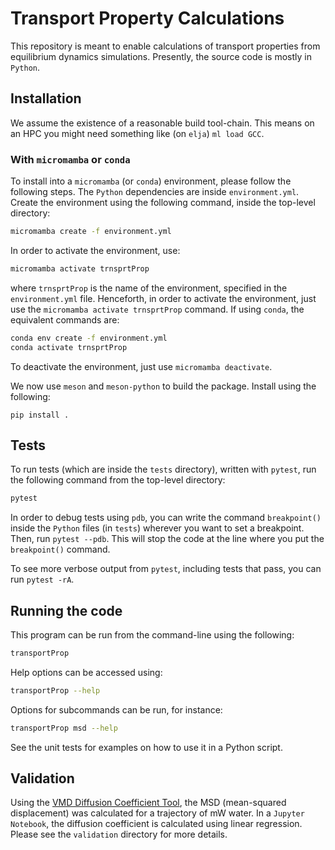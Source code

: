 # Transport Property Calculations

This repository is meant to enable calculations of transport properties from equilibrium dynamics simulations. Presently, the source code is mostly in `Python`.

## Installation

We assume the existence of a reasonable build tool-chain. This means on an HPC you might need something like (on `elja`) `ml load GCC`.

### With `micromamba` or `conda` 

To install into a `micromamba` (or `conda`) environment, please follow the following steps. The `Python` dependencies are inside `environment.yml`. Create the environment using the following command, inside the top-level directory: 

```bash
micromamba create -f environment.yml
```
In order to activate the environment, use: 

```bash
micromamba activate trnsprtProp
```
where `trnsprtProp` is the name of the environment, specified in the `environment.yml` file. Henceforth, in order to activate the environment, just use the `micromamba activate trnsprtProp` command. If using `conda`, the equivalent commands are: 

```bash
conda env create -f environment.yml
conda activate trnsprtProp
```
To deactivate the environment, just use `micromamba deactivate`. 

We now use `meson` and `meson-python` to build the package. Install using the following: 

```
pip install .
```

## Tests

To run tests (which are inside the `tests` directory), written with `pytest`, run the following command from the top-level directory: 

```bash
pytest
```

In order to debug tests using `pdb`, you can write the command `breakpoint()` inside the `Python` files (in `tests`) wherever you want to set a breakpoint. Then, run `pytest --pdb`. This will stop the code at the line where you put the `breakpoint()` command. 

To see more verbose output from `pytest`, including tests that pass, you can run `pytest -rA`.

## Running the code

This program can be run from the command-line using the following: 

```bash
transportProp
``` 

Help options can be accessed using:

```bash
transportProp --help 
```

Options for subcommands can be run, for instance: 

```bash
transportProp msd --help
```

See the unit tests for examples on how to use it in a Python script. 

## Validation 

Using the [VMD Diffusion Coefficient Tool](https://github.com/giorginolab/vmd_diffusion_coefficient), the MSD (mean-squared displacement) was calculated for a trajectory of mW water. In a `Jupyter Notebook`, the diffusion coefficient is calculated using linear regression. Please see the `validation` directory for more details. 
